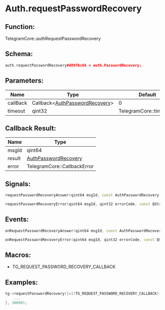 # Auth.requestPasswordRecovery

## Function:

TelegramCore::authRequestPasswordRecovery

## Schema:

```c++
auth.requestPasswordRecovery#d897bc66 = auth.PasswordRecovery;
```
## Parameters:

|Name|Type|Default|
|----|----|-------|
|callBack|Callback&lt;[AuthPasswordRecovery](../../types/authpasswordrecovery.md)&gt;|0|
|timeout|qint32|TelegramCore::timeOut()|

## Callback Result:

|Name|Type|
|----|----|
|msgId|qint64|
|result|[AuthPasswordRecovery](../../types/authpasswordrecovery.md)|
|error|TelegramCore::CallbackError|

## Signals:

```c++
requestPasswordRecoveryAnswer(qint64 msgId, const AuthPasswordRecovery & result)
```
```c++
requestPasswordRecoveryError(qint64 msgId, qint32 errorCode, const QString &errorText)
```

## Events:

```c++
onRequestPasswordRecoveryAnswer(qint64 msgId, const AuthPasswordRecovery & result)
```
```c++
onRequestPasswordRecoveryError(qint64 msgId, qint32 errorCode, const QString &errorText)
```

## Macros:

* TG_REQUEST_PASSWORD_RECOVERY_CALLBACK

## Examples:

```c++
tg->requestPasswordRecovery([=](TG_REQUEST_PASSWORD_RECOVERY_CALLBACK){
    ...
}, 30000);
```

